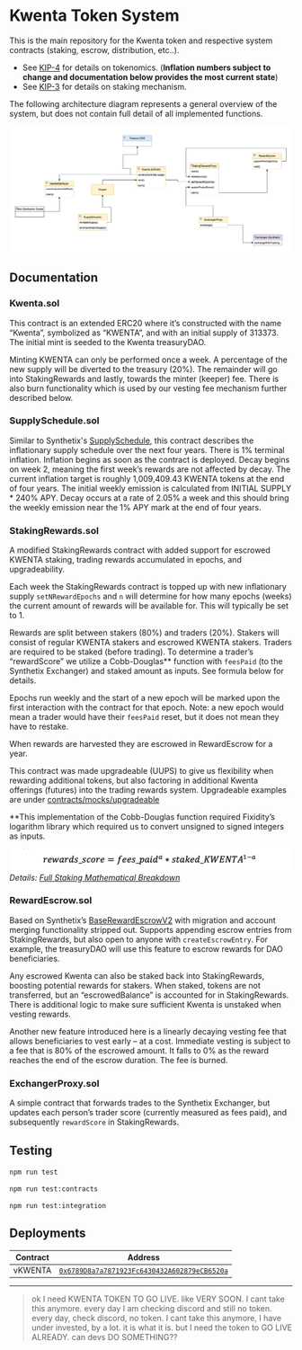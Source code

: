 # Kwenta Token System

This is the main repository for the Kwenta token and respective system contracts (staking, escrow, distribution, etc..). 

- See [KIP-4](https://kips.kwenta.io/kips/kip-4/) for details on tokenomics. (**Inflation numbers subject to change and documentation below provides the most current state**)
- See [KIP-3](https://kips.kwenta.io/kips/kip-3/) for details on staking mechanism.

The following architecture diagram represents a general overview of the system, but does not contain full detail of all implemented functions.

![Kwenta Token System Architecture Diagram](img/architecture-diagram-final.png)

## Documentation

### Kwenta.sol

This contract is an extended ERC20 where it’s constructed with the name “Kwenta”, symbolized as “KWENTA”, and with an initial supply of 313373. The initial mint is seeded to the Kwenta treasuryDAO. 

Minting KWENTA can only be performed once a week. A percentage of the new supply will be diverted to the treasury (20%). The remainder will go into StakingRewards and lastly, towards the minter (keeper) fee. There is also burn functionality which is used by our vesting fee mechanism further described below.

### SupplySchedule.sol

Similar to Synthetix's [SupplySchedule](https://github.com/Synthetixio/synthetix/blob/204b13bfdfd3c67cb48f875fc314b306965f39cf/contracts/SupplySchedule.sol), this contract describes the inflationary supply schedule over the next four years. There is 1% terminal inflation. Inflation begins as soon as the contract is deployed. Decay begins on week 2, meaning the first week’s rewards are not affected by decay. The current inflation target is roughly 1,009,409.43 KWENTA tokens at the end of four years. The initial weekly emission is calculated from INITIAL SUPPLY * 240% APY. Decay occurs at a rate of 2.05% a week and this should bring the weekly emission near the 1% APY mark at the end of four years.

### StakingRewards.sol

A modified StakingRewards contract with added support for escrowed KWENTA staking, trading rewards accumulated in epochs, and upgradeability.

Each week the StakingRewards contract is topped up with new inflationary supply `setNRewardEpochs` and `n` will determine for how many epochs (weeks) the current amount of rewards will be available for. This will typically be set to 1.

Rewards are split between stakers (80%) and traders (20%). Stakers will consist of regular KWENTA stakers and escrowed KWENTA stakers. Traders are required to be staked (before trading). To determine a trader’s “rewardScore” we utilize a Cobb-Douglas** function with `feesPaid` (to the Synthetix Exchanger) and staked amount as inputs. See formula below for details.

Epochs run weekly and the start of a new epoch will be marked upon the first interaction with the contract for that epoch. Note: a new epoch would mean a trader would have their `feesPaid` reset, but it does not mean they have to restake.

When rewards are harvested they are escrowed in RewardEscrow for a year.

This contract was made upgradeable (UUPS) to give us flexibility when rewarding additional tokens, but also factoring in additional Kwenta offerings (futures) into the trading rewards system. Upgradeable examples are under [contracts/mocks/upgradeable](contracts/mock/upgradeable/)

**This implementation of the Cobb-Douglas function required Fixidity’s logarithm library which required us to convert unsigned to signed integers as inputs.

![Kwenta Token System Architecture Diagram](img/cobb-douglas.png)
*Details: [Full Staking Mathematical Breakdown](docs/Kwenta_Staking.pdf)*

### RewardEscrow.sol

Based on Synthetix’s [BaseRewardEscrowV2](https://github.com/Synthetixio/synthetix/blob/204b13bfdfd3c67cb48f875fc314b306965f39cf/contracts/BaseRewardEscrowV2.sol) with migration and account merging functionality stripped out. Supports appending escrow entries from StakingRewards, but also open to anyone with `createEscrowEntry`. For example, the treasuryDAO will use this feature to escrow rewards for DAO beneficiaries. 

Any escrowed Kwenta can also be staked back into StakingRewards, boosting potential rewards for stakers. When staked, tokens are not transferred, but an “escrowedBalance” is accounted for in StakingRewards. There is additional logic to make sure sufficient Kwenta is unstaked when vesting rewards. 

Another new feature introduced here is a linearly decaying vesting fee that allows beneficiaries to vest early – at a cost. Immediate vesting is subject to a fee that is 80% of the escrowed amount. It falls to 0% as the reward reaches the end of the escrow duration. The fee is burned. 

### ExchangerProxy.sol

A simple contract that forwards trades to the Synthetix Exchanger, but updates each person’s trader score (currently measured as fees paid), and subsequently `rewardScore` in StakingRewards.

## Testing

```
npm run test
```
```
npm run test:contracts
```
```
npm run test:integration
```

## Deployments

| Contract | Address |
| --- | --- |
|vKWENTA | [`0x6789D8a7a7871923Fc6430432A602879eCB6520a`](https://optimistic.etherscan.io/token/0x6789d8a7a7871923fc6430432a602879ecb6520a) |

---

> ok I need KWENTA TOKEN TO GO LIVE. like VERY SOON. I cant take this anymore. every day I am checking discord and still no token. every day, check discord, no token. I cant take this anymore, I have under invested, by a lot. it is what it is. but I need the token to GO LIVE ALREADY. can devs DO SOMETHING??
